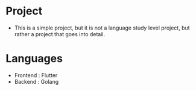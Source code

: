# Project

- This is a simple project, but it is not a language study level project, but rather a project that goes into detail.

# Languages

- Frontend : Flutter
- Backend : Golang
